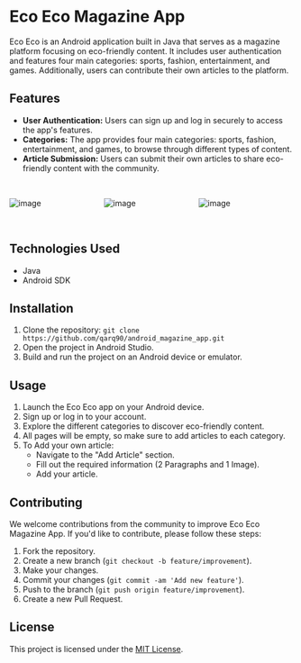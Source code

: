 # Eco Eco Magazine App

Eco Eco is an Android application built in Java that serves as a magazine platform focusing on eco-friendly content. It includes user authentication and features four main categories: sports, fashion, entertainment, and games. Additionally, users can contribute their own articles to the platform.

## Features

- **User Authentication:** Users can sign up and log in securely to access the app's features.
- **Categories:** The app provides four main categories: sports, fashion, entertainment, and games, to browse through different types of content.
- **Article Submission:** Users can submit their own articles to share eco-friendly content with the community.

<br>
<div style="display: grid; grid-template-columns: repeat(3, 1fr);">
   
![image](https://github.com/qarq90/android_magazine_app/assets/124421417/6d1b6361-2aef-4f9f-8e05-5e01807fc714)

![image](https://github.com/qarq90/android_magazine_app/assets/124421417/fa8c9713-ed47-49ee-b1ce-9339ce70db26)

![image](https://github.com/qarq90/android_magazine_app/assets/124421417/f997eb89-8d33-4067-ad81-d55c35d4623e)
</div>
<br>

## Technologies Used

- Java
- Android SDK

## Installation

1. Clone the repository: `git clone https://github.com/qarq90/android_magazine_app.git`
2. Open the project in Android Studio.
3. Build and run the project on an Android device or emulator.

## Usage

1. Launch the Eco Eco app on your Android device.
2. Sign up or log in to your account.
3. Explore the different categories to discover eco-friendly content.
4. All pages will be empty, so make sure to add articles to each category.
5. To Add your own article:
   - Navigate to the "Add Article" section.
   - Fill out the required information (2 Paragraphs and 1 Image).
   - Add your article.

## Contributing

We welcome contributions from the community to improve Eco Eco Magazine App. If you'd like to contribute, please follow these steps:

1. Fork the repository.
2. Create a new branch (`git checkout -b feature/improvement`).
3. Make your changes.
4. Commit your changes (`git commit -am 'Add new feature'`).
5. Push to the branch (`git push origin feature/improvement`).
6. Create a new Pull Request.

## License

This project is licensed under the [MIT License](LICENSE).
